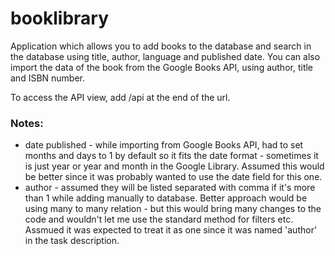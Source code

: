 # booklibrary

Application which allows you to add books to the database and search in the database using title, author, language and published date.
You can also import the data of the book from the Google Books API, using author, title and ISBN number.

To access the API view,  add /api at the end of the url.

### Notes:
* date published - while importing from Google Books API, had to set months and days to 1 by default so it fits the date format - sometimes it is just year or year and month in the Google Library. Assumed this would be better since it was probably wanted to use the date field for this one.
* author - assumed they will be listed separated with comma if it's more than 1 while adding manually to database. Better approach would be using many to many relation - but this would bring many changes to the code and wouldn't let me use the standard method for filters etc. Assmued it was expected to treat it as one since it was named 'author' in the task description.
